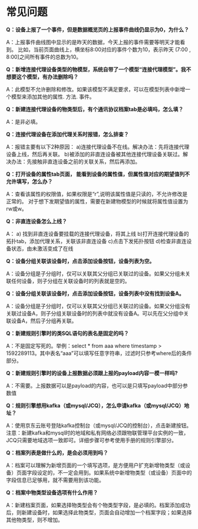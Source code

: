 # 常见问题

**Q：设备上报了一个事件，但是数据概览页的上报事件曲线仍显示为0，为什么？**

A：上报事件曲线图中显示的是昨天的数据，今天上报的事件需要等明天才能看到。
比如，当前页面曲线上，横坐标8:00对应的事件个数为10，表示昨天 (7:00 , 8:00]之间所有事件的总数为10。

**Q：新增连接代理设备类型的物模型，系统自带了一个模型“连接代理模型”。我不想要这个模型，有办法删除吗？**

A：此模型不允许删除和修改。如果该模型不满足要求，可以在模型列表中新增一个模型来添加其他的属性. 方法. 事件。

**Q：新建连接代理设备的物类型后，有个通讯协议档案tab是必填吗，怎么填？**

A：是非必填。

**Q：连接代理设备在添加代理关系时报错，怎么排查？**

A：报错主要有以下2种原因：
a)连接代理设备不在线。解决办法：先将连接代理设备上线，然后再关联。
b)被添加的非直连设备被其他连接代理设备关联过。解决办法：先接触非直连设备之前的关联关系，然后再添加。

**Q：打开设备的属性tab页面， 能看到设备的属性值，但属性值对应的期望值列不允许填写，怎么办？**

A：查看该属性的权限值，如果权限是“r”,说明该属性值是只读的，不允许修改是正常的。
对于想下发期望值的属性，需要在新建物模型的时候就将属性值设置为rw或w。

**Q：非直连设备怎么上线？**

A：
a) 找到非直连设备要挂载的连接代理设备，将其上线
b)打开连接代理设备的拓扑tab，添加代理关系，关联该非直连设备
c)点击下发拓扑按钮
d)检查非直连设备状态，由未激活变成了在线

**Q：设备分组关联该设备时，点击添加设备按钮，设备列表为空。**

A：设备分组是子分组时，仅可以关联其父分组已关联过的设备。如果父分组未关联任何设备，则子分组在关联设备时的列表就是空的。

**Q：设备分组关联该设备时，点击添加设备按钮，设备列表中没有找到设备A。**

A：设备分组是子分组时，仅可以关联其父分组已关联过的设备。如果父分组没有关联过设备A，则子分组关联设备时的列表中就没有设备A。可以先在父分组中关联设备A，然后子分组再关联。

**Q：新建规则引擎时的类SQL语句的表名是固定的吗？**

A：不是固定写死的。举例：select * from aaa where timestamp > 1592289113。其中表名“aaa”可以填写任意字符串，过滤时只参考where后的条件部分。

**Q：新建规则引擎时的设备上报数据必须跟上报的payload内容一模一样吗?**

A：不需要。上报数据可以是payload的内容，也可以是只填写payload中部分参数值

**Q：规则引擎想用kafka（或mysql/JCQ），怎么申请kafka（或mysql/JCQ）地址？**

A：使用京东云账号登陆kafka控制台（或mysql/JCQ的控制台），点击新建按钮。
注意：新建kafka和mysql时的地域和私有网络必须跟物联管理平台实例的一致，JCQ只需要地域选项一致即可。详细步骤可参考使用手册的规则引擎部分。

**Q：档案列表是做什么的，是会必须用到吗？**

A：档案可以理解为新增页面的一个填写选项，是方便用户扩充新增物类型（或设备）页面字段设定的，不一定会用到。如果系统中新增物类型（或设备）页面中的字段信息已足够用，就不需要用到该功能。

**Q：档案中物类型设备选项有什么作用？**

A：新建档案页面，如果选择物类型会有个物类型字段，是必填的。档案添加成功后，则新建设备时，如果选择此物类型，页面会自动增加一个档案字段；如果选择其他物类型，则不增加。


